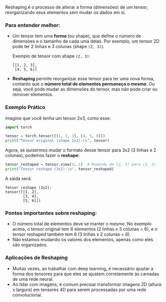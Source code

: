 Reshaping é o processo de alterar a forma (dimensões) de um tensor, reorganizando seus elementos sem mudar os dados em si. 

### Para entender melhor:

- Um tensor tem uma **forma** (ou shape), que define o número de dimensões e o tamanho de cada uma delas. Por exemplo, um tensor 2D pode ter 2 linhas e 3 colunas (shape `(2, 3)`).
  
  Exemplo de tensor com shape `(2, 3)`:
  ```
  [[1, 2, 3],
   [4, 5, 6]]
  ```

- **Reshaping** permite reorganizar esse tensor para ter uma nova forma, contanto que o **número total de elementos permaneça o mesmo**. Ou seja, você pode mudar as dimensões do tensor, mas não pode criar ou remover elementos.

### Exemplo Prático

Imagine que você tenha um tensor 2x3, como esse:

```python
import torch

tensor = torch.tensor([[1, 2, 3], [4, 5, 6]])
print("Tensor original (shape 2x3):\n", tensor)
```

Agora, se quisermos mudar o formato desse tensor para 3x2 (3 linhas e 2 colunas), podemos fazer o **reshape**:

```python
tensor_reshaped = tensor.view(3, 2)  # Mudando de (2, 3) para (3, 2)
print("Tensor reshape (3x2):\n", tensor_reshaped)
```

A saída será:
```
Tensor reshape (3x2):
tensor([[1, 2],
        [3, 4],
        [5, 6]])
```

### Pontos importantes sobre **reshaping**:
- O número total de elementos deve se manter o mesmo. No exemplo acima, o tensor original tem 6 elementos (2 linhas x 3 colunas = 6), e o tensor reshaped também tem 6 (3 linhas x 2 colunas = 6).
- Não estamos mudando os valores dos elementos, apenas como eles são organizados.
  
### Aplicações de Reshaping
- Muitas vezes, ao trabalhar com deep learning, é necessário ajustar a forma dos tensores para que eles se ajustem corretamente às camadas de uma rede neural.
- Ao lidar com imagens, é comum precisar transformar imagens 2D (altura x largura) em tensores 4D para serem processadas por uma rede convolucional.